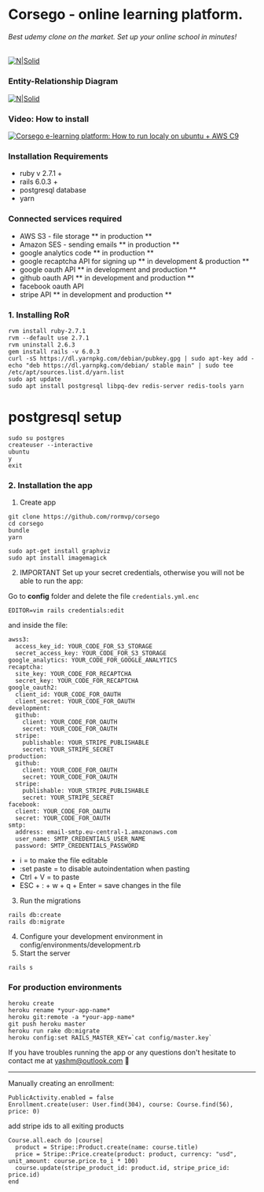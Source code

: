 # Corsego - online learning platform.

###### Best udemy clone on the market. Set up your online school in minutes!

[![N|Solid](https://i.imgur.com/Hvjl2YJ.png)](https://corsego.herokuapp.com)

### Entity-Relationship Diagram

[![N|Solid](https://i.imgur.com/IIWWYxW.png)](https://corsego.herokuapp.com)

### Video: How to install

[![Corsego e-learning platform: How to run localy on ubuntu + AWS C9](http://img.youtube.com/vi/nQd03MgXDXY/0.jpg)](http://www.youtube.com/watch?v=nQd03MgXDXY "Video Title")

### Installation Requirements 
* ruby v 2.7.1 +
* rails 6.0.3 +
* postgresql database
* yarn

### Connected services required
* AWS S3 - file storage ** in production **
* Amazon SES - sending emails ** in production **
* google analytics code ** in production **
* google recaptcha API for signing up ** in development & production **
* google oauth API ** in development and production **
* github oauth API ** in development and production **
* facebook oauth API
* stripe API ** in development and production **

### 1. Installing RoR

```
rvm install ruby-2.7.1
rvm --default use 2.7.1
rvm uninstall 2.6.3
gem install rails -v 6.0.3
curl -sS https://dl.yarnpkg.com/debian/pubkey.gpg | sudo apt-key add -
echo "deb https://dl.yarnpkg.com/debian/ stable main" | sudo tee /etc/apt/sources.list.d/yarn.list
sudo apt update
sudo apt install postgresql libpq-dev redis-server redis-tools yarn
```

# postgresql setup

```
sudo su postgres
createuser --interactive
ubuntu
y 
exit
```

### 2. Installation the app

1. Create app
```
git clone https://github.com/rormvp/corsego
cd corsego
bundle
yarn

sudo apt-get install graphviz
sudo apt install imagemagick
```
2. IMPORTANT Set up your secret credentials, otherwise you will not be able to run the app:

Go to **config** folder and delete the file `credentials.yml.enc`
```
EDITOR=vim rails credentials:edit
```
and inside the file:
```
awss3:
  access_key_id: YOUR_CODE_FOR_S3_STORAGE
  secret_access_key: YOUR_CODE_FOR_S3_STORAGE
google_analytics: YOUR_CODE_FOR_GOOGLE_ANALYTICS
recaptcha:
  site_key: YOUR_CODE_FOR_RECAPTCHA
  secret_key: YOUR_CODE_FOR_RECAPTCHA
google_oauth2:
  client_id: YOUR_CODE_FOR_OAUTH
  client_secret: YOUR_CODE_FOR_OAUTH
development:
  github:
    client: YOUR_CODE_FOR_OAUTH
    secret: YOUR_CODE_FOR_OAUTH
  stripe:
    publishable: YOUR_STRIPE_PUBLISHABLE
    secret: YOUR_STRIPE_SECRET
production:
  github:
    client: YOUR_CODE_FOR_OAUTH
    secret: YOUR_CODE_FOR_OAUTH
  stripe:
    publishable: YOUR_STRIPE_PUBLISHABLE
    secret: YOUR_STRIPE_SECRET
facebook:
  client: YOUR_CODE_FOR_OAUTH
  secret: YOUR_CODE_FOR_OAUTH
smtp:
  address: email-smtp.eu-central-1.amazonaws.com
  user_name: SMTP_CREDENTIALS_USER_NAME
  password: SMTP_CREDENTIALS_PASSWORD
```
* i = to make the file editable
* :set paste = to disable autoindentation when pasting
* Ctrl + V = to paste
* ESC + : + w + q + Enter = save changes in the file

3. Run the migrations 
```
rails db:create
rails db:migrate
```
4. Configure your development environment in config/environments/development.rb
5. Start the server
```
rails s
```

### For production environments
```
heroku create
heroku rename *your-app-name*
heroku git:remote -a *your-app-name*
git push heroku master
heroku run rake db:migrate
heroku config:set RAILS_MASTER_KEY=`cat config/master.key`
```
If you have troubles running the app or any questions don't hesitate to contact me at yashm@outlook.com 🧐 

****

Manually creating an enrollment:
```
PublicActivity.enabled = false
Enrollment.create(user: User.find(304), course: Course.find(56), price: 0)
```

add stripe ids to all exiting products
```
Course.all.each do |course|
  product = Stripe::Product.create(name: course.title)
  price = Stripe::Price.create(product: product, currency: "usd", unit_amount: course.price.to_i * 100)
  course.update(stripe_product_id: product.id, stripe_price_id: price.id)
end
```
